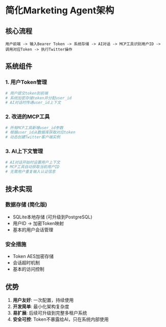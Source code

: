 # 简化Marketing Agent架构

## 核心流程

```
用户前端 -> 输入Bearer Token -> 系统存储 -> AI对话 -> MCP工具识别用户ID -> 调用对应Token -> 执行Twitter操作
```

## 系统组件

### 1. 用户Token管理
```python
# 用户提交token到前端
# 系统加密存储token并分配user_id
# AI对话时传递user_id上下文
```

### 2. 改进的MCP工具
```python
# 所有MCP工具新增user_id参数
# 根据user_id从数据库获取对应token
# 动态创建Twitter客户端实例
```

### 3. AI上下文管理
```python
# AI对话开始时设置用户上下文
# MCP工具自动获取当前用户ID
# 无需用户重复输入认证信息
```

## 技术实现

### 数据存储 (简化版)
- SQLite本地存储 (可升级到PostgreSQL)
- 用户ID -> 加密Token映射
- 基本的用户会话管理

### 安全措施
- Token AES加密存储
- 会话超时机制
- 基本的访问控制

## 优势
1. **用户友好**: 一次配置，持续使用
2. **开发简单**: 最小化架构复杂度  
3. **易扩展**: 后续可升级到完整多租户系统
4. **安全可控**: Token不暴露给AI，只在系统内部使用